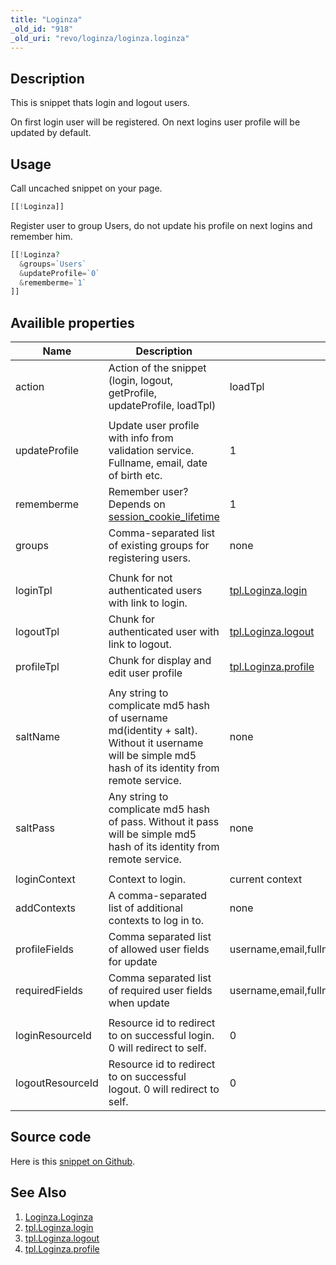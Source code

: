 ```yaml
---
title: "Loginza"
_old_id: "918"
_old_uri: "revo/loginza/loginza.loginza"
---
```


## Description

This is snippet thats login and logout users.

On first login user will be registered. On next logins user profile will be updated by default.

## Usage

Call uncached snippet on your page.

``` php
[[!Loginza]]
```

Register user to group Users, do not update his profile on next logins and remember him.

``` php
[[!Loginza?
  &groups=`Users`
  &updateProfile=`0`
  &rememberme=`1`
]]
```

## Availible properties

| Name             | Description                                                                                                                                               | Default value                                                                                                 |
| ---------------- | --------------------------------------------------------------------------------------------------------------------------------------------------------- | ------------------------------------------------------------------------------------------------------------- |
| action           | Action of the snippet (login, logout, getProfile, updateProfile, loadTpl)                                                                                 | loadTpl                                                                                                       |
|                  |                                                                                                                                                           |                                                                                                               |
| updateProfile    | Update user profile with info from validation service. Fullname, email, date of birth etc.                                                                | 1                                                                                                             |
| rememberme       | Remember user? Depends on [session\_cookie\_lifetime](administering-your-site/settings/system-settings/session_cookie_lifetime "session_cookie_lifetime") | 1                                                                                                             |
| groups           | Comma-separated list of existing groups for registering users.                                                                                            | none                                                                                                          |
|                  |                                                                                                                                                           |                                                                                                               |
| loginTpl         | Chunk for not authenticated users with link to login.                                                                                                     | [tpl.Loginza.login](extras/loginza/tpl.loginza.login "tpl.Loginza.login")                                    |
| logoutTpl        | Chunk for authenticated user with link to logout.                                                                                                         | [tpl.Loginza.logout](extras/loginza/tpl.loginza.logout "tpl.Loginza.logout")                                 |
| profileTpl       | Chunk for display and edit user profile                                                                                                                   | [tpl.Loginza.profile](extras/loginza/tpl.loginza.profile "tpl.Loginza.profile")                              |
|                  |                                                                                                                                                           |                                                                                                               |
| saltName         | Any string to complicate md5 hash of username md(identity + salt). Without it username will be simple md5 hash of its identity from remote service.       | none                                                                                                          |
| saltPass         | Any string to complicate md5 hash of pass. Without it pass will be simple md5 hash of its identity from remote service.                                   | none                                                                                                          |
|                  |                                                                                                                                                           |                                                                                                               |
| loginContext     | Context to login.                                                                                                                                         | current context                                                                                               |
| addContexts      | A comma-separated list of additional contexts to log in to.                                                                                               | none                                                                                                          |
| profileFields    | Comma separated list of allowed user fields for update                                                                                                    | username,email,fullname,phone,mobilephone,dob,gender,address,country,city,state,zip,fax,photo,comment,website |
| requiredFields   | Comma separated list of required user fields when update                                                                                                  | username,email,fullname                                                                                       |
|                  |                                                                                                                                                           |                                                                                                               |
| loginResourceId  | Resource id to redirect to on successful login. 0 will redirect to self.                                                                                  | 0                                                                                                             |
| logoutResourceId | Resource id to redirect to on successful logout. 0 will redirect to self.                                                                                 | 0                                                                                                             |

## Source code

Here is this [snippet on Github](https://github.com/bezumkin/modx-loginza/blob/master/core/components/loginza/elements/snippets/loginza.php).

## See Also

1. [Loginza.Loginza](extras/loginza/loginza.loginza)
2. [tpl.Loginza.login](extras/loginza/tpl.loginza.login)
3. [tpl.Loginza.logout](extras/loginza/tpl.loginza.logout)
4. [tpl.Loginza.profile](extras/loginza/tpl.loginza.profile)